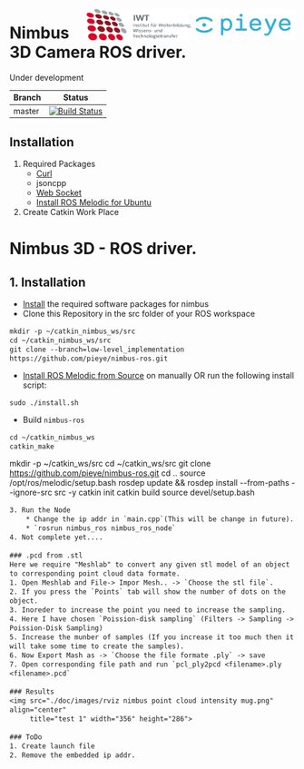 <img src="./doc/images/PIEYE_Logo_RGB_POS.png" align="right"
     title="pieye logo" width="184" height="55">
<img src="./doc/images/IWT.png" align="right"
     title="IWT logo" width="184" height="55">

# Nimbus 3D Camera ROS driver.
Under development

|Branch    | Status    |
|----------|-----------|
|master    |[![Build Status](https://travis-ci.org/lernfabrik/nimbus-ros.svg?branch=master)](https://travis-ci.org/lernfabrik/nimbus-ros)|

## Installation

1. Required Packages
    * [Curl](https://github.com/curl/curl)
    * jsoncpp
    * [Web Socket](https://github.com/zaphoyd/websocketpp.git)
    * [Install ROS Melodic for Ubuntu](http://wiki.ros.org/melodic/Installation/Ubuntu)
2. Create Catkin Work Place



# Nimbus 3D - ROS driver.

## 1. Installation

* [Install](https://github.com/pieye/nimbus-userland) the required software packages for nimbus
* Clone this Repository in the src folder of your ROS workspace 
``` 
mkdir -p ~/catkin_nimbus_ws/src
cd ~/catkin_nimbus_ws/src
git clone --branch=low-level_implementation https://github.com/pieye/nimbus-ros.git
``` 
* [Install ROS Melodic from Source](http://wiki.ros.org/melodic/Installation/Source)  on manually OR run the following install script: 
``` 
sudo ./install.sh
``` 
* Build `nimbus-ros`
``` 
cd ~/catkin_nimbus_ws
catkin_make

``` 
mkdir -p ~/catkin_ws/src
cd ~/catkin_ws/src
git clone https://github.com/pieye/nimbus-ros.git
cd ..
source /opt/ros/melodic/setup.bash
rosdep update && rosdep install --from-paths --ignore-src src -y
catkin init
catkin build
source devel/setup.bash
```
3. Run the Node
    * Change the ip addr in `main.cpp`(This will be change in future).
    * `rosrun nimbus_ros nimbus_ros_node`
4. Not complete yet....

### .pcd from .stl
Here we require "Meshlab" to convert any given stl model of an object to corresponding point cloud data formate.
1. Open Meshlab and File-> Impor Mesh.. -> `Choose the stl file`.
2. If you press the `Points` tab will show the number of dots on the object.
3. Inoreder to increase the point you need to increase the sampling.
4. Here I have chosen `Poission-disk sampling` (Filters -> Sampling -> Poission-Disk Sampling)
5. Increase the munber of samples (If you increase it too much then it will take some time to create the samples).
6. Now Export Mash as -> `Choose the file formate .ply` -> save
7. Open corresponding file path and run `pcl_ply2pcd <filename>.ply <filename>.pcd` 

### Results
<img src="./doc/images/rviz nimbus point cloud intensity mug.png" align="center"
     title="test 1" width="356" height="286">

### ToDo
1. Create launch file
2. Remove the embedded ip addr. 